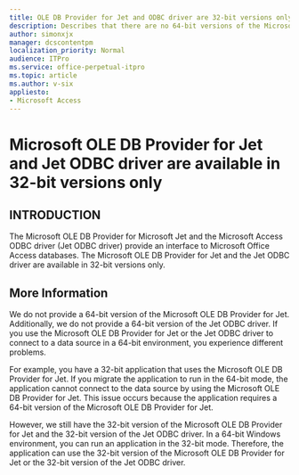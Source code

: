 ```yaml
---
title: OLE DB Provider for Jet and ODBC driver are 32-bit versions only
description: Describes that there are no 64-bit versions of the Microsoft OLE DB Provider for Jet or of the Jet ODBC driver.
author: simonxjx
manager: dcscontentpm
localization_priority: Normal
audience: ITPro
ms.service: office-perpetual-itpro
ms.topic: article
ms.author: v-six
appliesto:
- Microsoft Access
---
```


# Microsoft OLE DB Provider for Jet and Jet ODBC driver are available in 32-bit versions only

## INTRODUCTION

The Microsoft OLE DB Provider for Microsoft Jet and the Microsoft Access ODBC driver (Jet ODBC driver) provide an interface to Microsoft Office Access databases. The Microsoft OLE DB Provider for Jet and the Jet ODBC driver are available in 32-bit versions only.

## More Information

We do not provide a 64-bit version of the Microsoft OLE DB Provider for Jet. Additionally, we do not provide a 64-bit version of the Jet ODBC driver. If you use the Microsoft OLE DB Provider for Jet or the Jet ODBC driver to connect to a data source in a 64-bit environment, you experience different problems.

For example, you have a 32-bit application that uses the Microsoft OLE DB Provider for Jet. If you migrate the application to run in the 64-bit mode, the application cannot connect to the data source by using the Microsoft OLE DB Provider for Jet. This issue occurs because the application requires a 64-bit version of the Microsoft OLE DB Provider for Jet.

However, we still have the 32-bit version of the Microsoft OLE DB Provider for Jet and the 32-bit version of the Jet ODBC driver. In a 64-bit Windows environment, you can run an application in the 32-bit mode. Therefore, the application can use the 32-bit version of the Microsoft OLE DB Provider for Jet or the 32-bit version of the Jet ODBC driver.